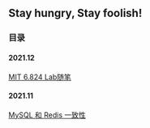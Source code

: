 ## Stay hungry, Stay foolish!



### 目录

#### 2021.12

[MIT 6.824 Lab随笔](https://zombee0.github.io/202112/mit6.824Lab随笔.html)

#### 2021.11

[MySQL 和 Redis 一致性](https://zombee0.github.io/202111/MySQL和Redis一致性.html)
